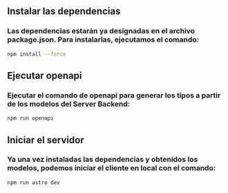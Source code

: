 ## Instalar las dependencias
### Las dependencias estarán ya designadas en el archivo package.json. Para instalarlas, ejecutamos el comando:

```sh
npm install --force
```

## Ejecutar openapi
### Ejecutar el comando de openapi para generar los tipos a partir de los modelos del Server Backend:

```sh
npm run openapi
```

## Iniciar el servidor
### Ya una vez instaladas las dependencias y obtenidos los modelos, podemos iniciar el cliente en local con el comando:

```sh
npm run astro dev
```


